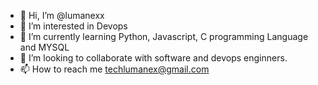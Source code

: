- 👋 Hi, I’m @lumanexx
- 👀 I’m interested in Devops
- 🌱 I’m currently learning Python, Javascript, C programming Language and MYSQL
- 💞️ I’m looking to collaborate with software and devops enginners. 
- 📫 How to reach me techlumanex@gmail.com

<!---
lumanexx/lumanexx is a ✨ special ✨ repository because its `README.md` (this file) appears on your GitHub profile.
You can click the Preview link to take a look at your changes.
--->
